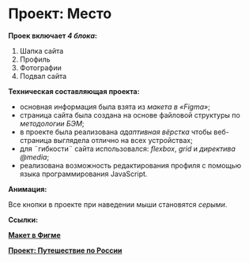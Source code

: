 # Проект: Место

**Проек включает *4 блока*:**
1. Шапка сайта
2. Профиль
3. Фотографии
4. Подвал сайта

**Техническая составляющая проекта:**

* основная информация была взята из *макета в «Figma»*; 
* cтраница сайта была создана на основе файловой структуры по *методологии БЭМ*;
* в проекте была реализована *адаптивная вёрстка* чтобы веб-страница выглядела отлично на всех устройствах;
* для ¨гибкости¨ сайта использовался: *flexbox*, *grid* и *директива @media*;
* реализована возможность редактирования профиля с помощью языка программирования JavaScript.

**Анимация:**

Все кнопки в проекте при наведении мыши становятся *серыми*.

**Ссылки:**

 **[Макет в Фигме](https://www.figma.com/file/2cn9N9jSkmxD84oJik7xL7/JavaScript.-Sprint-4?node-id=0%3A1)**

**[Проект: Путешествие по России](https://nadezdapl.github.io/mesto/)**